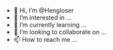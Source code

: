 - 👋 Hi, I’m @Hengloser
- 👀 I’m interested in ...
- 🌱 I’m currently learning ...
- 💞️ I’m looking to collaborate on ...
- 📫 How to reach me ...

<!---
Hengloser/Hengloser is a ✨ special ✨ repository because its `README.md` (this file) appears on your GitHub profile.
You can click the Preview link to take a look at your changes.
--->
